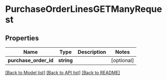 # PurchaseOrderLinesGETManyRequest

## Properties
Name | Type | Description | Notes
------------ | ------------- | ------------- | -------------
**purchase_order_id** | **string** |  | [optional] 

[[Back to Model list]](../README.md#documentation-for-models) [[Back to API list]](../README.md#documentation-for-api-endpoints) [[Back to README]](../README.md)



